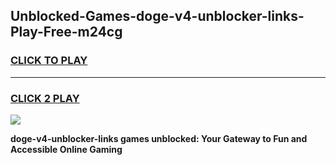 
## Unblocked-Games-doge-v4-unblocker-links-Play-Free-m24cg
<h3>
<a href="https://premium76.site?title=doge-v4-unblocker-links&ref=18A1">CLICK TO PLAY</a></h3>
<hr>

<h3>
<a href="https://premium76.site?title=doge-v4-unblocker-links&ref=18A1">CLICK 2 PLAY</a>
  
</h3>

<a href="https://premium76.site?title=doge-v4-unblocker-links&ref=18A1"><img src="https://clearcache.store/games.png"></a>


**doge-v4-unblocker-links games unblocked: Your Gateway to Fun and Accessible Online Gaming**
